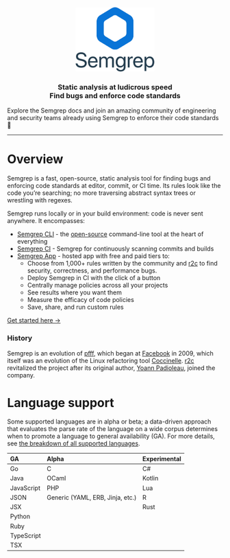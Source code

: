 </br>
<p align="center">
  <a href="https://semgrep.dev">
    <img src="https://raw.githubusercontent.com/returntocorp/semgrep/develop/semgrep.svg" style="height: 150px" alt="Semgrep logo"/>
  </a>
</p>
<h3 align="center">Static analysis at ludicrous speed<br />Find bugs and enforce code standards</h3>

<p>Explore the Semgrep docs and join an amazing community of engineering and security teams already using Semgrep to enforce their code standards 🚀</p>

---

# Overview


Semgrep is a fast, open-source, static analysis tool for finding bugs and enforcing code standards at editor, commit, or CI time. Its rules look like the code you’re searching; no more traversing abstract syntax trees or wrestling with regexes. 

Semgrep runs locally or in your build environment: code is never sent anywhere. It encompasses:

* [Semgrep CLI](getting-started.md) - the [open-source](https://github.com/returntocorp/semgrep) command-line tool at the heart of everything
* [Semgrep CI](integrations.md) - Semgrep for continuously scanning commits and builds
* [Semgrep App](https://semgrep.dev/manage) - hosted app with free and paid tiers to:
    * Choose from 1,000+ rules written by the community and [r2c](https://r2c.dev) to find security, correctness, and performance bugs.
    * Deploy Semgrep in CI with the click of a button
    * Centrally manage policies across all your projects
    * See results where you want them
    * Measure the efficacy of code policies
    * Save, share, and run custom rules

<a href="getting-started" class="highlight">Get started here →</a>

### History

Semgrep is an evolution of [pfff](https://github.com/returntocorp/pfff/), which began at [Facebook](https://github.com/facebookarchive/pfff) in 2009, which itself was an evolution of the Linux refactoring tool [Coccinelle](https://en.wikipedia.org/wiki/Coccinelle_(software)). [r2c](https://r2c.dev/team) revitalized the project after its original author, [Yoann Padioleau](https://github.com/aryx), joined the company.

# Language support

Some supported languages are in alpha or beta; a data-driven approach that evaluates the parse rate of the language on a wide corpus determines when to promote a language to general availability (GA). For more details, see [the breakdown of all supported languages](status.md).

| GA         | Alpha                           | Experimental |
|:-----------|:--------------------------------|:-------------|
| Go         | C                               | C#           |
| Java       | OCaml                           | Kotlin       |
| JavaScript | PHP                             | Lua          |
| JSON       | Generic (YAML, ERB, Jinja, etc.)| R            |
| JSX        |                                 | Rust         |
| Python     |                                 |              |
| Ruby       |                                 |              |
| TypeScript |                                 |              |
| TSX        |                                 |              |
